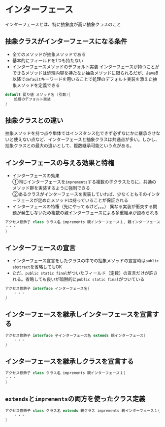 # インターフェース
インターフェースとは、特に抽象度が高い抽象クラスのこと  
## 抽象クラスがインターフェースになる条件
- 全てのメソッドが抽象メソッドである
- 基本的にフィールドを1つも持たない
- インターフェースメソッドのデフォルト実装
インターフェースが持つことができるメソッドは処理内容を持たない抽象メソッドに限られるだが、Java8以降で`default`キーワードを用いることで処理のデフォルト実装を添えた抽象メソッドを定義できる
```java
default 戻り値 メソッド名 (引数){
    処理のデフォルト実装
}
```
## 抽象クラスとの違い
抽象メソッドを持つ点や単体ではインスタンス化できず必ずなにかに継承させないと使えない点など、インターフェースと抽象クラスは共通点が多い。しかし、抽象クラスとの最大の違いとして、複数継承可能という点がある。

## インターフェースの与える効果と特権
- インターフェースの効果  
①同じインターフェースを`imprements`する複数の子クラスたちに、共通のメソッド群を実装するように強制できる  
②あるクラスがインターフェースを実装していれば、少なくともそのインターフェースが定めたメソッドは持っていることが保証される
- インターフェースの特権（先にやってるけど。。。）
異なる実装が衝突する問題が発生しないため複数の親インターフェースによる多重継承が認められる
```java
アクセス修飾子 class クラス名 imprements 親インターフェース１, 親インターフェース２・・・, 親インターフェースn{
・・・
}
```

## インターフェースの宣言
- インターフェース宣言をしたクラスの中での抽象メソッドの宣言時は`public abstract`を省略してもOK　　
- ただ、`public static final`がついたフィールド（定数）の宣言だけが許される。省略しても良いが暗黙的に`public static final`がついている　　
```java
アクセス修飾子 interface インターフェース名{
    ・・・
}
```
## インターフェースを継承しインターフェースを宣言する
```java
アクセス修飾子 interface 子インターフェース名 extends 親インターフェース{
    ・・・
}
```

## インターフェースを継承しクラスを宣言する
```java
アクセス修飾子 class クラス名 imprements 親インターフェース１{
・・・
}
```

## `extends`と`imprements`の両方を使ったクラス定義
```java
アクセス修飾子 class クラス名 extends 親クラス imprements 親インターフェース１{
    ・・・
}
```
